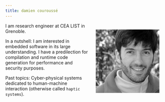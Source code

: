```yaml
---
title: damien couroussé
---
```


<img src="/images/damien.jpg" style="float: right; margin: 20px; width: 200px;" />

I am research engineer at CEA LIST in Grenoble.


In a nutshell:
I am interested in embedded software in its large understanding.
I have a predilection for compilation and runtime code generation for performance and security purposes.

Past topics:
Cyber-physical systems dedicated to human-machine interaction (otherwise called `haptic systems`).




